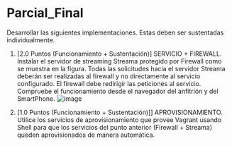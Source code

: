 # Parcial_Final

Desarrollar las siguientes implementaciones. Estas deben ser sustentadas individualmente.

1. [2.0 Puntos (Funcionamiento + Sustentación)] SERVICIO + FIREWALL. Instalar el servidor de
streaming Streama protegido por Firewall como se muestra en la figura. Todas las solicitudes hacia el
servidor Streama deberán ser realizadas al firewall y no directamente al servicio configurado. El firewall
debe redirigir las peticiones al servicio.
Compruebe el funcionamiento desde el navegador del anfitrión y del SmartPhone.
![image](https://user-images.githubusercontent.com/98847734/170098087-d36cbc5b-50a3-434d-96c2-eccb4701b521.png)

2. [1.0 Puntos (Funcionamiento + Sustentación)]] APROVISIONAMIENTO. Utilice los servicios de
aprovisionamiento que provee Vagrant usando Shell para que los servicios del punto anterior (Firewall +
Streama) queden aprovisionados de manera automática.
